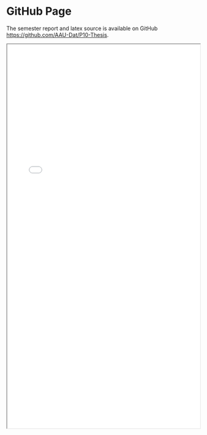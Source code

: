 # GitHub Page
The semester report and latex source is available on GitHub https://github.com/AAU-Dat/P10-Thesis.

<iframe allow="fullscreen" width="100%" height="1000" src="main.pdf"></iframe>
